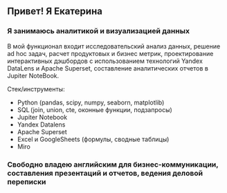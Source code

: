 ## Привет! Я Екатерина
### Я занимаюсь  аналитикой и визуализацией данных
В мой функционал входит исследовательский анализ данных, решение ad hoc задач, расчет продуктовых и бизнес метрик, проектирование интерактивных дэшбордов с использованием технологий Yandex DataLens и Apache Superset, составление аналитических отчетов в Jupiter NoteBook. 

Стек/инструменты:
- Python (pandas, scipy, numpy, seaborn, matplotlib)
- SQL (join, union, cte, оконные функции, подзапросы)
- Jupiter Notebook
- Yandex Datalens
- Apache Superset
- Excel и GoogleSheets (формулы, сводные таблицы)
- Miro


### Свободно владею английским для бизнес-коммуникации, составления презентаций и отчетов, ведения деловой переписки


